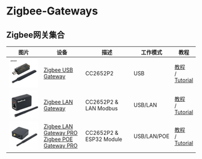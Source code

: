 # Zigbee-Gateways

## Zigbee网关集合
| 图片 | 设备 | 描述 | 工作模式 | 教程 |
| ---- | ---- | ---- | ---- | ---- |
| <img src="img/Zigbee-Gateway-USB.jpg" alt="USB-gateway" width="200"/> | [Zigbee USB Gateway](https://www.aliexpress.us/item/3256803441836847.html) | CC2652P2 | USB | [教程](wiki/Zigbee-Gateway-USB.md) <br>\/<br>[Tutorial](https://docs.google.com/document/d/1SMBQe_rETFeiTMvBTStlJ_jJLYbEvRIU/edit?usp=share_link&ouid=117637034512906927756&rtpof=true&sd=true) |
| <img src="img/Zigbee-Gateway-LAN.jpg" alt="LAN-gateway" width="200"/> | [Zigbee LAN Gateway](https://www.aliexpress.us/item/3256804554006317.html) | CC2652P2 & LAN Modbus | USB/LAN| [教程](wiki/Zigbee-Gateway-LAN.md)<br>\/<br>[Tutorial](https://docs.google.com/document/d/13qe-V-9nVCkFFYsOu7YKa58MLR82wJHC/edit?usp=share_link&ouid=117637034512906927756&rtpof=true&sd=true)  |
| <img src="img/Zigbee-Gateway-LAN-PRO.jpg" alt="LAN or POE-gateway" width="200"/> | [Zigbee LAN Gateway PRO](https://www.aliexpress.us/item/3256804557892073.html)<br>[Zigbee POE Gateway PRO](https://www.aliexpress.us/item/3256804675805140.html) | CC2652P2 & ESP32 Module | USB/LAN/POE | [教程](wiki/Zigbee-Gateway-LAN-PRO.md) <br>\/<br>[Tutorial](https://docs.google.com/document/d/1jTb5zv91QcaXOcuIfqH5Ss0eCGM6MlBZ/edit?usp=share_link&ouid=117637034512906927756&rtpof=true&sd=true) |